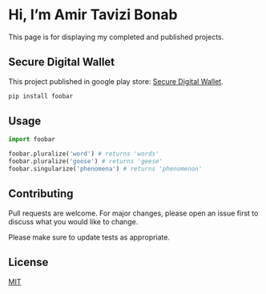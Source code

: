 #  Hi, I’m Amir Tavizi Bonab

This page is for displaying my completed and published projects.

## 	Secure Digital Wallet

This project published in google play store: [Secure Digital Wallet](https://play.google.com/store/apps/details?id=com.isteknoloji.secure.digital.wallet).

```bash
pip install foobar
```

## Usage

```python
import foobar

foobar.pluralize('word') # returns 'words'
foobar.pluralize('goose') # returns 'geese'
foobar.singularize('phenomena') # returns 'phenomenon'
```

## Contributing
Pull requests are welcome. For major changes, please open an issue first to discuss what you would like to change.

Please make sure to update tests as appropriate.

## License
[MIT](https://choosealicense.com/licenses/mit/)
<!---
amir135/amir135 is a ✨ special ✨ repository because its `README.md` (this file) appears on your GitHub profile.
You can click the Preview link to take a look at your changes.
--->
